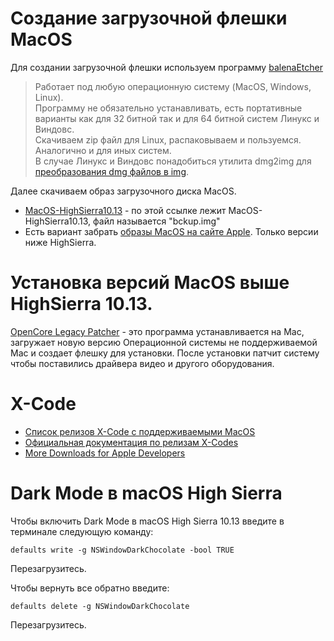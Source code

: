 # Создание загрузочной флешки MacOS

Для создании загрузочной флешки используем программу [balenaEtcher](https://etcher.balena.io/)  

> Работает под любую операционную систему (MacOS, Windows, Linux).  
> Программу не обязательно устанавливать, есть портативные варианты как для 32 битной так и для 64 битной систем Линукс и Виндовс.  
> Скачиваем zip файл для Linux, распаковываем и пользуемся.  
> Аналогично и для иных систем.  
> В случае Линукс и Виндовс понадобиться утилита dmg2img для [преобразования dmg файлов в img](https://www.youtube.com/watch?v=4c8o-54jVy8).  

Далее скачиваем образ загрузочного диска MacOS.  
- [MacOS-HighSierra10.13](https://disk.yandex.ru/d/BU9ZvcG5yIbuNQ) - по этой ссылке лежит MacOS-HighSierra10.13, файл называется "bckup.img"
- Есть вариант забрать [образы MacOS на сайте Apple](https://support.apple.com/ru-ru/101578). Только версии ниже HighSierra.  

# Установкa версий MacOS выше HighSierra 10.13.

[OpenCore Legacy Patcher](https://github.com/dortania/OpenCore-Legacy-Patcher) - это программа устанавливается на Mac, загружает новую версию Операционной системы не поддерживаемой Mac и создает флешку для установки. После установки патчит систему чтобы поставились драйвера видео и другого оборудования.  

# X-Code
- [Список релизов X-Code с поддерживаемыми MacOS](https://xcodereleases.com/)  
- [Официальная документация по релизам X-Codes](https://developer.apple.com/documentation/xcode-release-notes/xcode-14_2-release-notes)  
- [More Downloads for Apple Developers](https://developer.apple.com/download/all/)

# Dark Mode в macOS High Sierra

Чтобы включить Dark Mode в macOS High Sierra 10.13 введите в терминале следующую команду:  

```
defaults write -g NSWindowDarkChocolate -bool TRUE
```

Перезагрузитесь.  

Чтобы вернуть все обратно введите:  

```
defaults delete -g NSWindowDarkChocolate
```

Перезагрузитесь.  
